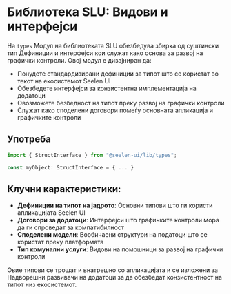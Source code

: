 # **Библиотека SLU: Видови и интерфејси**

На `types` Модул на библиотеката SLU обезбедува збирка од суштински тип
Дефиниции и интерфејси кои служат како основа за развој на графички контроли.
Овој модул е ​​дизајниран да:

- Понудете стандардизирани дефиниции за типот што се користат во текот на
  екосистемот Seelen UI
- Обезбедете интерфејси за конзистентна имплементација на додатоци
- Овозможете безбедност на типот преку развој на графички контроли
- Служат како споделени договори помеѓу основната апликација и графичките
  контроли

## **Употреба**

```ts
import { StructInterface } from "@seelen-ui/lib/types";

const myObject: StructInterface = { ... }
```

## **Клучни карактеристики:**

- **Дефиниции на типот на јадрото**: Основни типови што ги користи апликацијата
  Seelen UI
- **Договори за додатоци**: Интерфејси што графичките контроли мора да ги
  спроведат за компатибилност
- **Споделени модели**: Вообичаени структури на податоци што се користат преку
  платформата
- **Тип комунални услуги**: Видови на помошници за развој на графички контроли

Овие типови се трошат и внатрешно со апликацијата и се изложени за Надворешни
развивачи на додатоци за да обезбедат конзистентност на типот низ екосистемот.
